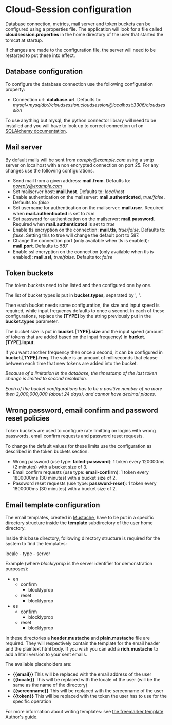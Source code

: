 # Cloud-Session configuration

Database connection, metrics, mail server and token buckets can be configured using a properties file.
The application will look for a file called **cloudsession.properties** in the home directory of the user that started the tomcat at startup.

If changes are made to the configuration file, the server will need to be restarted to put these into effect.

## Database configuration
To configure the database connection use the following configuration property:

- Connection url: **database.url**. Defaults to: *mysql+mysqldb://cloudsession:cloudsession@localhost:3306/cloudsession*

To use anything but mysql, the python connector library will need to be installed and you will have to look up to correct connection url on [SQLAlchemy documentation](http://docs.sqlalchemy.org/en/latest/core/engines.html).

## Mail server
By default mails will be sent from *noreply@example.com* using a smtp server on localhost with a non encrypted connection on port 25. For any changes use the following configurations.

- Send mail from a given address: **mail.from**. Defaults to: *noreply@example.com*
- Set mailserver host: **mail.host**. Defaults to: *localhost*
- Enable authentication on the mailserver: **mail.authenticated**, *true/false*. Defaults to: *false*
- Set username for authentication on the mailserver: **mail.user**. Required when **mail.authenticated** is set to *true*
- Set password for authentication on the mailserver: **mail.password**. Required when **mail.authenticated** is set to *true*
- Enable tls encryption on the connection: **mail.tls**, *true/false*. Defaults to: *false*. Setting this to true will change the default port to 587.
- Change the connection port (only available when tls is enabled): **mail.port**. Defaults to *587*
- Enable ssl encryption on the connection (only available when tls is enabled): **mail.ssl**, *true/false*. Defaults to: *false*

## Token buckets
The token buckets need to be listed and then configured one by one.

The list of bucket types is put in **bucket.types**, separated by ', '.

Then each bucket needs some configuration, the size and input speed is required, while input frequency defaults to once a second. In each of these configurations, replace the **[TYPE]** by the string previously put in the **bucket.types** parameter.

The bucket size is put in **bucket.[TYPE].size** and the input speed (amount of tokens that are added based on the input frequency) in **bucket.[TYPE].input**.

If you want another frequency then once a second, it can be configured in **bucket.[TYPE].freq**. The value is an amount of milliseconds that elapse between each time that new tokens are added into the bucket.

*Because of a limitation in the database, the timestamp of the last token change is limited to second resolution.*

*Each of the bucket configurations has to be a positive number of no more then 2,000,000,000 (about 24 days), and cannot have decimal places.*

## Wrong password, email confirm and password reset policies
Token buckets are used to configure rate limitting on logins with wrong passwords, email confirm requests and password reset requests.

To change the default values for these limits use the configuration as described in the token buckets section.

- Wrong password (use type: **failed-password**): 1 token every 120000ms (2 minutes) with a bucket size of 3.
- Email confirm requests (use type: **email-confirm**): 1 token every 1800000ms (30 minutes) with a bucket size of 2.
- Password reset requests (use type: **password-reset**): 1 token every 1800000ms (30 minutes) with a bucket size of 2.

## Email template configuration
The email templates, created in [Mustache](http://mustache.github.io/mustache.5.html), have to be put in a specific directory structure inside the **template** subdirectory of the user home directory.

Inside this base directory, following directory structure is required for the system to find the templates:

locale - type - server

Example (where *blocklyprop* is the server identifier for demonstration purposes):

- en
    - confirm
        - blocklyprop
    - reset
        - blocklyprop
- es
    - confirm
        - blocklyprop
    - reset
        - blocklyprop

In these directories a **header.mustache** and **plain.mustache** file are required. They will respectively contain the template for the email header and the plaintext html body. If you wish you can add a **rich.mustache** to add a html version to your sent emails.

The available placeholders are:

- **{{email}}** This will be replaced with the email address of the user
- **{{locale}}** This will be replaced with the locale of the user (will be the same as the name of the directory)
- **{{screenname}}** This will be replaced with the screenname of the user
- **{{token}}** This will be replaced with the token the user has to use for the specific operation

For more information about writing templates: see [the freemarker template Author's guide](http://freemarker.org/docs/dgui.html).

